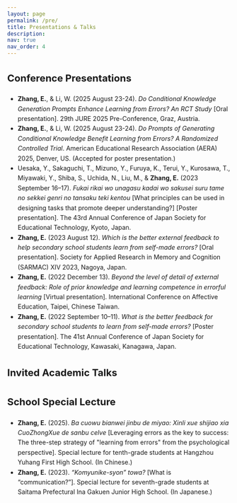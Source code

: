 ```yaml
---
layout: page
permalink: /pre/
title: Presentations & Talks
description: 
nav: true
nav_order: 4
---
```


<html lang="zh">
<head>
<meta charset="utf-8">
<title>Projects & Teaching</title>
<style>
/* Attempt to mimic the font stack in the user's first screenshot */
body{
  margin:2rem;
  line-height:1.6;   /* Increased line‑height */
}

article ul li + li,
article ol li + li { margin-top: 0.6em; }

article { line-height: 1.5; }

h2{
  margin-top:2rem;
  margin-bottom:1rem;
}
</style>
</head>
<body>

<h2 style="font-size: 22px;"><b>Conference Presentations</b></h2>
   <ul class="list">
          <li><b>Zhang, E.</b>, & Li, W. (2025 August 23-24). <i>Do Conditional Knowledge Generation Prompts Enhance Learning from Errors? An RCT Study</i> [Oral presentation]. 29th JURE 2025 Pre-Conference, Graz, Austria.</li>
          <li><b>Zhang, E.</b>, & Li, W. (2025 August 23-24). <i>Do Prompts of Generating Conditional Knowledge Benefit Learning from Errors? A Randomized Controlled Trial</i>. American Educational Research Association (AERA) 2025, Denver, US. (Accepted for poster presentation.)</li>
          <li>Uesaka, Y., Sakaguchi, T., Mizuno, Y., Furuya, K., Terui, Y., Kurosawa, T., Miyawaki, Y., Shiba, S., Uchida, N., Liu, M., & <b>Zhang, E.</b> (2023 September 16–17). <i>Fukai rikai wo unagasu kadai wo sakusei suru tame no sekkei genri no tansaku teki kentou</i> [What principles can be used in designing tasks that promote deeper understanding?] [Poster presentation]. The 43rd Annual Conference of Japan Society for Educational Technology, Kyoto, Japan.</li>
	  <li><b>Zhang, E.</b> (2023 August 12). <i>Which is the better external feedback to help secondary school students learn from self-made errors?</i> [Oral presentation]. Society for Applied Research in Memory and Cognition (SARMAC) XIV 2023, Nagoya, Japan.</li>
	  <li><b>Zhang, E.</b> (2022 December 13). <i>Beyond the level of detail of external feedback: Role of prior knowledge and learning competence in errorful learning</i> [Virtual presentation]. International Conference on Affective Education, Taipei, Chinese Taiwan.</li>
	  <li><b>Zhang, E.</b> (2022 September 10–11). <i>What is the better feedback for secondary school students to learn from self-made errors?</i> [Poster presentation]. The 41st Annual Conference of Japan Society for Educational Technology, Kawasaki, Kanagawa, Japan.</li>
        </ul>

<h2 style="font-size: 22px;"><b>Invited Academic Talks</b></h2>


<h2 style="font-size: 22px;"><b>School Special Lecture</b></h2>
  <ul class="list">
	  <li><b>Zhang, E.</b> (2025). <i>Ba cuowu bianwei jinbu de miyao: Xinli xue shijiao xia CuoZhongXue de sanbu celve</i> [Leveraging errors as the key to success: The three-step strategy of "learning from errors" from the psychological perspective]. Special lecture for tenth-grade students at Hangzhou Yuhang First High School. (In Chinese.)</li>
	  <li><b>Zhang, E.</b> (2023). <i>“Komyunike-syon” towa?</i> [What is “communication?”]. Special lecture for seventh-grade students at Saitama Prefectural Ina Gakuen Junior High School. (In Japanese.)</li>

